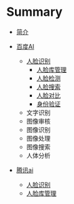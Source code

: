 # Summary

* [简介](README.md)

- [百度AI](docs/baidu/README.md)

  - [人脸识别](docs/baidu/face.md)
    - [人脸库管理](docs/baidu/faceset.md)
    - [人脸检测](docs/baidu/detect.md)
    - [人脸搜索](docs/baidu/search.md)
    - [人脸对比](docs/baidu/match.md)
    - [身份验证](docs/baidu/person_verify.md)
  - 文字识别
  - 图像审核
  - 图像识别
  - 图像处理
  - 图像搜索
  - 人体分析
- [腾讯ai](docs/tencent/README.md)
  - [人脸识别](docs/tencent/face.md)
  - [人脸库管理](docs/tencent/faceset.md)

